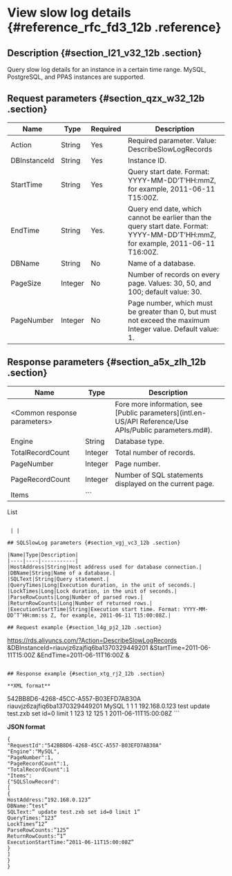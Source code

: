 # View slow log details {#reference_rfc_fd3_12b .reference}

## Description {#section_l21_v32_12b .section}

Query slow log details for an instance in a certain time range. MySQL, PostgreSQL, and PPAS instances are supported.

## Request parameters {#section_qzx_w32_12b .section}

|Name|Type|Required|Description|
|----|----|--------|-----------|
|Action|String|Yes|Required parameter. Value: DescribeSlowLogRecords|
|DBInstanceId|String|Yes|Instance ID.|
|StartTime|String|Yes|Query start date. Format: YYYY-MM-DD’T’HH:mmZ, for example, 2011-06-11 T15:00Z.|
|EndTime|String|Yes.|Query end date, which cannot be earlier than the query start date. Format: YYYY-MM-DD’T’HH:mmZ, for example, 2011-06-11 T16:00Z.|
|DBName|String|No|Name of a database.|
|PageSize|Integer|No|Number of records on every page. Values: 30, 50, and 100; default value: 30.|
|PageNumber|Integer|No|Page number, which must be greater than 0, but must not exceed the maximum Integer value. Default value: 1.|

## Response parameters {#section_a5x_zlh_12b .section}

|Name|Type|Description|
|----|----|-----------|
|<Common response parameters\>| |Fore more information, see [Public parameters](intl.en-US/API Reference/Use APIs/Public parameters.md#).|
|Engine|String|Database type.|
|TotalRecordCount|Integer|Total number of records.|
|PageNumber|Integer|Page number.|
|PageRecordCount|Integer|Number of SQL statements displayed on the current page.|
|Items| ```
List<SQLSlowRecord>
```

 | |

## SQLSlowLog parameters {#section_vgj_vc3_12b .section}

|Name|Type|Description|
|----|----|-----------|
|HostAddress|String|Host address used for database connection.|
|DBName|String|Name of a database.|
|SQLText|String|Query statement.|
|QueryTimes|Long|Execution duration, in the unit of seconds.|
|LockTimes|Long|Lock duration, in the unit of seconds.|
|ParseRowCounts|Long|Number of parsed rows.|
|ReturnRowCounts|Long|Number of returned rows.|
|ExecutionStartTime|String|Execution start time. Format: YYYY-MM-DD’T’HH:mm:ss Z, for example, 2011-06-11 T15:00:08Z.|

## Request example {#section_l4g_pj2_12b .section}

```
https://rds.aliyuncs.com/?Action=DescribeSlowLogRecords
&DBInstanceId=riauvjz6zajfiq6ba1370329449201
&StartTime=2011-06-11T15:00Z
&EndTime=2011-06-11T16:00Z
&<Common request parameters>
```

## Response example {#section_xtg_rj2_12b .section}

**XML format**

```
<DescribeSlowLogRecordsResponse> 
  <RequestId>542BB8D6-4268-45CC-A557-B03EFD7AB30A</RequestId>
  <DBInstanceID>riauvjz6zajfiq6ba1370329449201</DBInstanceID> 
  <Engine>MySQL</Engine>
  <TotalRecordCount>1</TotalRecordCount>
  <PageNumber>1</PageNumber>
  <PageRecordCount>1</PageRecordCount>
  <Items>
    <SQLSlowRecord>
    <HostAddress>192.168.0.123</HostAddress>
    <DBName>test</DBName>
    <SQLText>update test.zxb set id=0 limit 1</SQLText>
    <QueryTimes>123</QueryTimes>
    <LockTimes>12</LockTimes>
    <ParseRowCounts>125</ParseRowCounts>
    <ReturnRowCounts>1</ReturnRowCounts>
    <ExecutionStartTime>2011-06-11T15:00:08Z</ExecutionStartTime>
    </SQLSlowRecord>
  </Items>
</DescribeSlowLogRecordsResponse>
```

**JSON format**

```
{
"RequestId":"542BB8D6-4268-45CC-A557-B03EFD7AB30A"
"Engine":"MySQL",
"PageNumber":1,
"PageRecordCount":1,
"TotalRecordCount":1
"Items":
{"SQLSlowRecord":
[
{
HostAddress:”192.168.0.123”
DBName:”test”
SQLText:” update test.zxb set id=0 limit 1”
QueryTimes:”123”
LockTimes”12”
ParseRowCounts:”125”
ReturnRowCounts:”1”
ExecutionStartTime:”2011-06-11T15:00:08Z”
}
]
}
}
```

